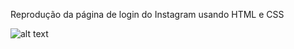 Reprodução da página de login do Instagram usando HTML e CSS

![alt text](https://github.com/cmlins/bootcamp_everis/blob/main/instagram/img/insta.PNG)